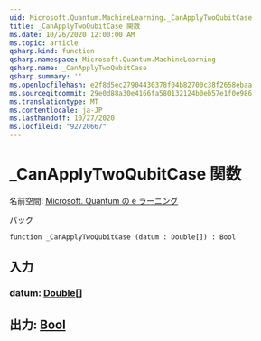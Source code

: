 ```yaml
---
uid: Microsoft.Quantum.MachineLearning._CanApplyTwoQubitCase
title: _CanApplyTwoQubitCase 関数
ms.date: 10/26/2020 12:00:00 AM
ms.topic: article
qsharp.kind: function
qsharp.namespace: Microsoft.Quantum.MachineLearning
qsharp.name: _CanApplyTwoQubitCase
qsharp.summary: ''
ms.openlocfilehash: e2f8d5ec27904430378f04b82700c38f2658ebaa
ms.sourcegitcommit: 29e0d88a30e4166fa580132124b0eb57e1f0e986
ms.translationtype: MT
ms.contentlocale: ja-JP
ms.lasthandoff: 10/27/2020
ms.locfileid: "92720667"
---
```

# <a name="_canapplytwoqubitcase-function"></a>_CanApplyTwoQubitCase 関数

名前空間: [Microsoft. Quantum の e ラーニング](xref:Microsoft.Quantum.MachineLearning)

パック [](https://nuget.org/packages/)




```qsharp
function _CanApplyTwoQubitCase (datum : Double[]) : Bool
```


## <a name="input"></a>入力

### <a name="datum--double"></a>datum: [Double](xref:microsoft.quantum.lang-ref.double)[]





## <a name="output--bool"></a>出力: [Bool](xref:microsoft.quantum.lang-ref.bool)

